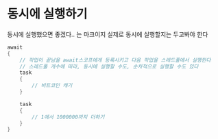 # 동시에 실행하기

동시에 실행했으면 좋겠다.. 는 마크이지 실제로 동시에 실행할지는 두고봐야 한다

```csharp
await
{
    // 작업이 끝남을 await스코프에게 등록시키고 다음 작업을 스레드풀에서 실행한다
    // 스레드풀 개수에 따라, 동시에 실행할 수도, 순차적으로 실행할 수도 있다
    task
    {
        // 비트코인 캐기
    }

    task
    {
        // 1에서 1000000까지 더하기        
    }
}
```